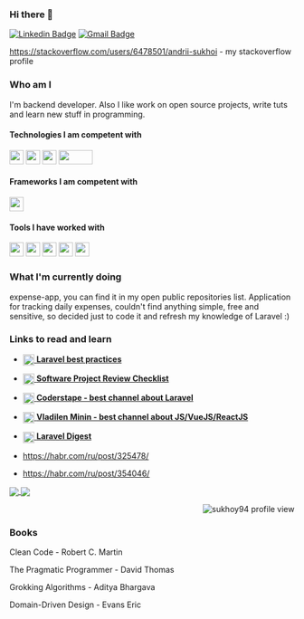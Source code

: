### Hi there 👋


[![Linkedin Badge](https://img.shields.io/badge/-LinkedIn-blue?style=flat-square&logo=Linkedin&logoColor=white&link=https://www.linkedin.com/in/andrii-sukhoi-0a3773125/)](https://www.linkedin.com/in/andrii-sukhoi-0a3773125/)
[![Gmail Badge](https://img.shields.io/badge/-Gmail-c14438?style=flat-square&logo=Gmail&logoColor=white&link=mailto:andrii.sukhoi@gmail.com)](mailto:andrii.sukhoi@gmail.com)

https://stackoverflow.com/users/6478501/andrii-sukhoi - my stackoverflow profile 

### Who am I

I'm backend developer. Also I like work on open source projects, write tuts and learn new stuff in programming.

<h4>Technologies I am competent with</h4>
<p align="left">
<img src="https://img.shields.io/badge/php-474A8A.svg?&style=for-the-badge&logo=php&logoColor=white" height="25"/>
<img src="https://img.shields.io/badge/javascript-CFB430.svg?&style=for-the-badge&logo=javascript&logoColor=white" height="25"/>
<img src="https://img.shields.io/badge/html-DD4B25.svg?&style=for-the-badge&logo=html5&logoColor=white" height="25"/>
<img src="https://img.shields.io/badge/css-254BDD.svg?&style=for-the-badge&logo=css3&logoColor=white" height="25" width="60"/>
</p>


<h4>Frameworks I am competent with</h4>
<p align="left">
<img src="https://img.shields.io/badge/Laravel-FF1B2D.svg?&style=for-the-badge&logo=laravel&logoColor=white" height="25"/>
</p>

<h4>Tools I have worked with</h4>
<p align="left">
<img src="https://img.shields.io/badge/git-EB4D28.svg?&style=for-the-badge&logo=git&logoColor=white" height="25"/>
<img src="https://img.shields.io/badge/VS%20Code-007ACC.svg?&style=for-the-badge&logo=visual-studio-code&logoColor=white" height="25"/>
<img src="https://img.shields.io/badge/mysql-006488.svg?&style=for-the-badge&logo=mysql&logoColor=white" height="25"/>
<img src="https://img.shields.io/badge/postgres-31648C.svg?&style=for-the-badge&logo=postgresql&logoColor=white" height="25"/>
<img src="https://img.shields.io/badge/github-111111.svg?&style=for-the-badge&logo=github&logoColor=white" height="25"/>
</p>


### What I'm currently doing

expense-app, you can find it in my open public repositories list.
Application for tracking daily expenses, couldn't find anything simple, free and sensitive, so decided just to code it and refresh my knowledge of Laravel :) 


### Links to read and learn

- <a href="https://github.com/alexeymezenin/laravel-best-practices"><img align="center" width="20" height="20" src='https://upload-icon.s3.us-east-2.amazonaws.com/uploads/icons/png/15754208491553750212-512.png' /> 
**Laravel best practices**</a>


- <a href="https://www.yegor256.com/2019/04/02/software-project-review-checklist.html"><img align="center" width="20" height="20" src='https://static.thenounproject.com/png/104097-200.png' /> 
**Software Project Review Checklist**</a>

- <a href="https://www.youtube.com/channel/UCQI-Ym2rLZx52vEoqlPQMdg"><img align="center" width="20" height="20" src='https://cdn.iconscout.com/icon/free/png-256/youtube-86-226404.png' /> 
**Coderstape - best channel about Laravel**</a>

- <a href="https://www.youtube.com/channel/UCg8ss4xW9jASrqWGP30jXiw"><img align="center" width="20" height="20" src='https://cdn.iconscout.com/icon/free/png-256/youtube-86-226404.png' /> 
**Vladilen Minin - best channel about JS/VueJS/ReactJS**</a>

- <a href="https://habr.com/ru/post/510614/"><img align="center" width="20" height="20" src='https://cdn1.iconfinder.com/data/icons/hexagon-social-media/512/habrahabr.png' /> 
**Laravel Digest**</a>

- https://habr.com/ru/post/325478/

- https://habr.com/ru/post/354046/

<a href="https://github.com/sukhoy94/github-readme-stats">
  <img align="center" src="https://github-readme-stats.vercel.app/api?username=sukhoy94&count_private=true&theme=vue" />
</a>
<a href="https://github.com/sukhoy94/github-readme-stats">
  <img align="center" src="https://github-readme-stats.vercel.app/api/top-langs/?username=sukhoy94&layout=compact&theme=vue" />
</a>
<p align="right"> <img src="https://komarev.com/ghpvc/?username=sukhoy94" alt="sukhoy94 profile view" /> </p>


### Books

Clean Code - Robert C. Martin

The Pragmatic Programmer - David Thomas

Grokking Algorithms - Aditya Bhargava

Domain-Driven Design - Evans Eric
